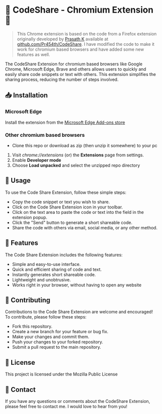 # 🚀 CodeShare - Chromium Extension 🚀

> This Chrome extension is based on the code from a Firefox extension originally developed by [Prasath K](https://github.com/Pr454th) available at [github.com/Pr454th/CodeShare](https://github.com/Pr454th/CodeShare). I have modified the code to make it work for chromium based browsers and have added some new features as well.

The CodeShare Extension for chromium based browsers like Google Chrome, Microsoft Edge, Brave and others allows users to quickly and easily share code snippets or text with others. This extension simplifies the sharing process, reducing the number of steps involved.

## 📥 Installation

### Microsoft Edge

Install the extension from the [Microsoft Edge Add-ons store](https://microsoftedge.microsoft.com/addons/detail/ngidembnlampakgdooaphpchlfanhmlp)

### Other chromium based browsers

- Clone this repo or download as zip (then unzip it somewhere) to your pc

1. Visit <i>chrome://extensions</i> (or) the **Extensions** page from settings.
2. Enable **Developer mode**
3. Choose **Load unpacked** and select the unzipped repo directory

## 📝 Usage

To use the Code Share Extension, follow these simple steps:

- Copy the code snippet or text you wish to share.
- Click on the Code Share Extension icon in your toolbar.
- Click on the text area to paste the code or text into the field in the extension popup.
- Click the "Send" button to generate a short shareable code.
- Share the code with others via email, social media, or any other method.

## 🌟 Features

The Code Share Extension includes the following features:

- Simple and easy-to-use interface.
- Quick and efficient sharing of code and text.
- Instantly generates short shareable code.
- Lightweight and unobtrusive.
- Works right in your browser, without having to open any website

## 🤝 Contributing

Contributions to the Code Share Extension are welcome and encouraged! To contribute, please follow these steps:

- Fork this repository.
- Create a new branch for your feature or bug fix.
- Make your changes and commit them.
- Push your changes to your forked repository.
- Submit a pull request to the main repository.

## 📄 License

This project is licensed under the Mozilla Public License

## 📧 Contact

If you have any questions or comments about the CodeShare Extension, please feel free to contact me. I would love to hear from you!
